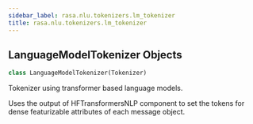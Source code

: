 ```yaml
---
sidebar_label: rasa.nlu.tokenizers.lm_tokenizer
title: rasa.nlu.tokenizers.lm_tokenizer
---
```


## LanguageModelTokenizer Objects

```python
class LanguageModelTokenizer(Tokenizer)
```

Tokenizer using transformer based language models.

Uses the output of HFTransformersNLP component to set the tokens
for dense featurizable attributes of each message object.

